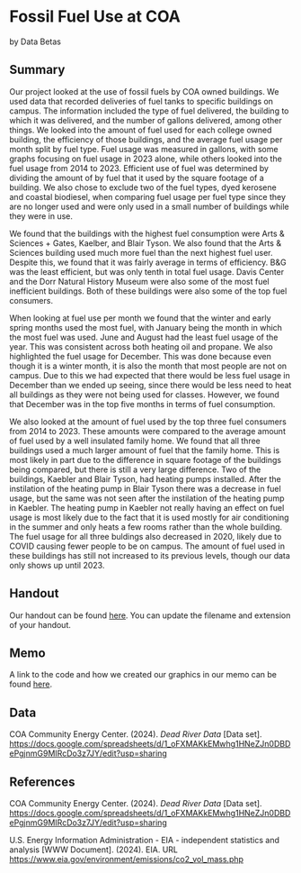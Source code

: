 Fossil Fuel Use at COA
================
by Data Betas

## Summary

Our project looked at the use of fossil fuels by COA owned buildings. We used data that recorded deliveries of fuel tanks to specific buildings on campus. The information included the type of fuel delivered, the building to which it was delivered, and the number of gallons delivered, among other things. We
looked into the amount of fuel used for each college owned building, the efficiency of those buildings, and the average fuel usage per month split by fuel type. Fuel usage was measured in gallons, with some graphs focusing on fuel usage in 2023 alone, while others looked into the fuel usage from 2014 to 2023.
Efficient use of fuel was determined by dividing the amount of by fuel that it used by the square footage of a building. We also chose to exclude two of the fuel types, dyed kerosene and coastal biodiesel,
when comparing fuel usage per fuel type since they are no longer used and were only used in a small
number of buildings while they were in use.

We found that the buildings with the highest fuel consumption were Arts & Sciences + Gates, Kaelber, 
and Blair Tyson. We also found that the Arts & Sciences building used much more fuel than the next highest fuel user. Despite this, we found that it was fairly average in terms of efficiency.
B&G was the least efficient, but was only tenth in total fuel usage. Davis Center
and the Dorr Natural History Museum were also some of the most fuel inefficient buildings. Both of these
buildings were also some of the top fuel consumers.

When looking at fuel use per month we found that the winter and early spring months used the most fuel, with January being the month in which the most fuel was used. June and August had the least fuel usage of
the year. This was consistent across both heating oil and propane. We also highlighted the fuel usage for 
December. This was done because even though it is a winter month, it is also the month that most people are
not on campus. Due to this we had expected that there would be less fuel usage in December than we ended up
seeing, since there would be less need to heat all buildings as they were not being used for classes. However,
we found that December was in the top five months in terms of fuel consumption.

We also looked at the amount of fuel used by the top three fuel consumers from 2014 to 2023. These amounts were
compared to the average amount of fuel used by a well insulated family home. We found that all three buildings
used a much larger amount of fuel that the family home. This is most likely in part due to the difference in 
square footage of the buildings being compared, but there is still a very large difference. Two of the buildings,
Kaebler and Blair Tyson, had heating pumps installed. After the instilation of the heating pump in Blair Tyson there
was a decrease in fuel usage, but the same was not seen after the instilation of the heating pump in Kaebler. The
heating pump in Kaebler not really having an effect on fuel usage is most likely due to the fact that it is used mostly
for air conditioning in the summer and only heats a few rooms rather than the whole building. The fuel usage for all 
three buldings also decreased in 2020, likely due to COVID causing fewer people to be on campus. The amount of fuel
used in these buildings has still not increased to its previous levels, though our data only shows up until 2023.

## Handout

Our handout can be found [here](data-betas-handout.pdf). You can update the filename and extension of your handout.

## Memo

A link to the code and how we created our graphics in our memo can be found [here](memo/memo.md).

## Data

COA Community Energy Center. (2024). _Dead River Data_ [Data set]. https://docs.google.com/spreadsheets/d/1_oFXMAKkEMwhg1HNeZJn0DBDePgjnmG9MIRcDo3z7JY/edit?usp=sharing

## References

COA Community Energy Center. (2024). _Dead River Data_ [Data set]. https://docs.google.com/spreadsheets/d/1_oFXMAKkEMwhg1HNeZJn0DBDePgjnmG9MIRcDo3z7JY/edit?usp=sharing

U.S. Energy Information Administration - EIA - independent statistics and analysis [WWW Document]. (2024). EIA. URL https://www.eia.gov/environment/emissions/co2_vol_mass.php 
